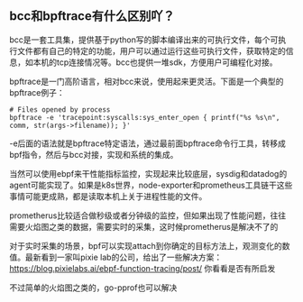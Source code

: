 ## bcc和bpftrace有什么区别吖？

bcc是一套工具集，提供基于python写的脚本编译出来的可执行文件，每个可执行文件都有自己的特定的功能，用户可以通过运行这些可执行文件，获取特定的信息，如本机的tcp连接情况等。bcc也提供一堆sdk，方便用户可编程化对接。

bpftrace是一门高阶语言，相对bcc来说，使用起来更灵活。下面是一个典型的bpftrace例子：

```
# Files opened by process
bpftrace -e 'tracepoint:syscalls:sys_enter_open { printf("%s %s\n", comm, str(args->filename)); }'
```

-e后面的语法就是bpftrace特定语法，通过最前面bpftrace命令行工具，转移成bpf指令，然后与bcc对接，实现和系统的集成。

当然可以使用ebpf来干性能指标监控，实现起来比较底层，sysdig和datadog的agent可能实现了。如果是k8s世界，node-exporter和prometheus工具链干这些事情可能更成熟，都是读取本机上关于进程性能的文件。

prometherus比较适合做秒级或者分钟级的监控，但如果出现了性能问题，往往需要火焰图之类的数据，需要实时的采集，这时候prometherus是解决不了的

对于实时采集的场景，bpf可以实现attach到你确定的目标方法上，观测变化的数值。最新看到一家叫pixie lab的公司，给出了一些解决方案：https://blog.pixielabs.ai/ebpf-function-tracing/post/ 你看看是否有所启发

不过简单的火焰图之类的，go-pprof也可以解决
